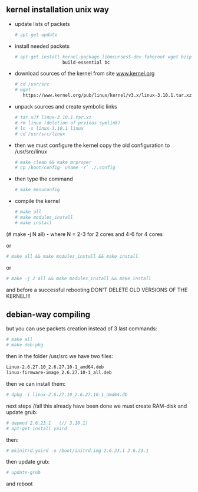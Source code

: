 ## kernel installation unix way
- update lists of packets
  ```sh
  # apt-get update 
  ```

- install needed packets
  ```sh
  # apt-get install kernel-package libncurses5-dev fakeroot wget bzip2 
                    build-essential bc
  ```

- download sources of the kernel from site www.kernel.org
  ```sh
  # cd /usr/src                                                         
  # wget 								 
     https://www.kernel.org/pub/linux/kernel/v3.x/linux-3.10.1.tar.xz  
  ```

- unpack sources and create symbolic links
  ```sh 
  # tar xJf linux-3.10.1.tar.xz				              
  # rm linux (deletion of prvious symlink)				 
  # ln -s linux-3.10.1 linux               				
  # cd /usr/src/linux                      				
  ```

- then we must configure the kernel
   copy the old configuration to /usr/src/linux
   ```sh
   # make clean && make mrproper				        
   # cp /boot/config-`uname -r` ./.config                               
   ```

- then type the command
  ```sh
  # make menuconfig                                                    
  ```

- compile the kernel
  ```sh
  # make all                        					
  # make modules_install            					
  # make install                    					 
  ```
 (# make -j N all) - where N = 2-3 for 2 cores and 4-6 for 4 cores

  or 
  ```sh
  # make all && make modules_install && make install 			
  ```
 
  or 
  ```sh
  # make -j 2 all && make modules_install && make install 		
  ```

and before a successful rebooting
DON'T DELETE OLD VERSIONS OF THE KERNEL!!!


## debian-way compiling 
but you can use packets creation instead of 3 last commands:
```sh
# make all              
# make deb-pkg          						
```

then in the folder /usr/src we have two files:
```sh
Linux-2.6.27.10_2.6.27.10-1_amd64.deb     				
linux-firmware-image_2.6.27.10-1_all.deb  				
```

then ve can install them:
```sh
# dpkg -i linux-2.6.27.10_2.6.27.10-1_amd64.db 			
```

next steps //all this already have been done
we must create RAM-disk and update grub:
```sh
# depmod 2.6.23.1   (// 3.10.1)					
# apt-get install yaird   						
```

then:
```sh
# mkinitrd.yaird -o /boot/initrd.img-2.6.23.1 2.6.23.1 		
```

then update grub:
```sh
# update-grub 							
```

and reboot
